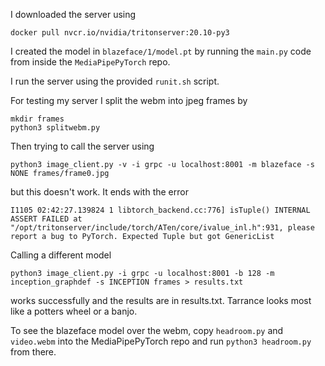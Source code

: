I downloaded the server using 

```
docker pull nvcr.io/nvidia/tritonserver:20.10-py3
```

I created the model in `blazeface/1/model.pt` by running the `main.py` code from inside the `MediaPipePyTorch` repo.

I run the server using the provided `runit.sh` script.

For testing my server I split the webm into jpeg frames by 
```
mkdir frames
python3 splitwebm.py
```

Then trying to call the server using
```
python3 image_client.py -v -i grpc -u localhost:8001 -m blazeface -s NONE frames/frame0.jpg
```
but this doesn't work.
It ends with the error 
```
I1105 02:42:27.139824 1 libtorch_backend.cc:776] isTuple() INTERNAL ASSERT FAILED at "/opt/tritonserver/include/torch/ATen/core/ivalue_inl.h":931, please report a bug to PyTorch. Expected Tuple but got GenericList
```

Calling a different model 
```
python3 image_client.py -i grpc -u localhost:8001 -b 128 -m inception_graphdef -s INCEPTION frames > results.txt
```
works successfully and the results are in results.txt. Tarrance looks most like a potters wheel or a banjo.

To see the blazeface model over the webm, copy `headroom.py` and `video.webm` into the MediaPipePyTorch repo and run `python3 headroom.py` from there.